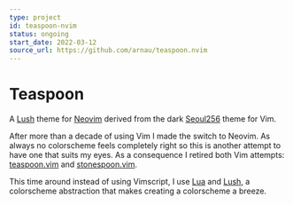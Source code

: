 ```yaml
---
type: project
id: teaspoon-nvim
status: ongoing
start_date: 2022-03-12
source_url: https://github.com/arnau/teaspoon.nvim
---
```

# Teaspoon

A [Lush] theme for [Neovim] derived from the dark [Seoul256] theme for Vim.

[Lush]: http://git.io/lush.nvim
[Seoul256]: https://github.com/junegunn/seoul256.vim
[Neovim]: https://neovim.io/

<!-- body -->

After more than a decade of using Vim I made the switch to Neovim. As always no colorscheme feels completely right so this is another attempt to have one that suits my eyes.
As a consequence I retired both Vim attempts: [teaspoon.vim] and [stonespoon.vim].

This time around instead of using Vimscript, I use [Lua] and [Lush], a colorscheme abstraction that makes creating a colorscheme a breeze.


[teaspoon.vim]: https://github.com/arnau/teaspoon.vim
[stonespoon.vim]: https://github.com/arnau/stonespoon.vim
[Lua]: https://www.lua.org/
